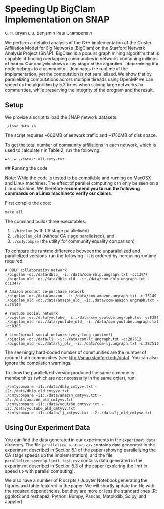# Speeding Up BigClam Implementation on SNAP


C.H. Bryan Liu, Benjamin Paul Chamberlain

We perform a detailed analysis of the C++ implementation of the Cluster Affiliation Model for Big Networks (BigClam) on the Stanford Network Analysis Project (SNAP). BigClam is a popular graph mining algorithm that is capable of finding overlapping communities in networks containing millions of nodes. Our analysis shows a key stage of the algorithm - determining if a node belongs to a community - dominates the runtime of the implementation, yet the computation is not parallelized. We show that by parallelizing computations across multiple threads using OpenMP we can speed up the algorithm by 5.3 times when solving large networks for communities, while preserving the integrity of the program and the result.


## Setup

We provide a script to load the SNAP network datasets:

```
./load_data.sh
```

The script requires ~600MB of network traffic and ~1700MB of disk space. 

To get the total number of community affiliations in each network,
which is used to calculate r in Table 2, run the following:

```
wc -w ./data/*.all.cmty.txt
```

## Running the code

Note: While the code is tested to be compilable and running on MacOSX and Linux machines. The effect of parallel computing can only be seen on a Linux machine. We therefore **recommend you to run the following commands on a Linux machine to verify our claims**. 

First compile the code:

```
make all
```

The command builds three executables: 

1. `./bigclam` (with CA stage parallelised)
2. `./bigclam_old` (_without_ CA stage parallelised), and
3. `./cmtycompre` (the utility for community equality comparison)


To compare the runtime difference between the unparallelized and 
parallelized versions, run the following - it is ordered by increasing runtime required:

```
# DBLP collaboration network
./bigclam -o:./data/dblp_ -i:./data/com-dblp.ungraph.txt -c:13477
./bigclam_old -o:./data/dblp_old_ -i:./data/com-dblp.ungraph.txt -c:13477

# Amazon product co-purchase network
./bigclam -o:./data/amazon_ -i:./data/com-amazon.ungraph.txt -c:75149
./bigclam_old -o:./data/amazon_old_ -i:./data/com-amazon.ungraph.txt -c:75149

# Youtube social network
./bigclam -o:./data/youtube_ -i:./data/com-youtube.ungraph.txt -c:8385
./bigclam_old -o:./data/youtube_old_ -i:./data/com-youtube.ungraph.txt -c:8385

# LiveJournal social network (very long runtime!)
./bigclam -o:./data/lj_ -i:./data/com-lj.ungraph.txt -c:287512
./bigclam_old -o:./data/lj_old_ -i:./data/com-lj.ungraph.txt -c:287512
```

The seemingly hard-coded number of communities are the number of ground truth communities (see http://snap.stanford.edu/data). You can also ignore the compilation warnings.


To show the parallelized version produced the same community memberships
(which are not necessarily in the same order), run:

```
./cmtycompare -i1:./data/dblp_cmtyvv.txt -i2:./data/dblp_old_cmtyvv.txt
./cmtycompare -i1:./data/amazon_cmtyvv.txt -i2:./data/amazon_old_cmtyvv.txt
./cmtycompare -i1:./data/youtube_cmtyvv.txt -i2:./data/youtube_old_cmtyvv.txt
./cmtycompare -i1:./data/lj_cmtyvv.txt -i2:./data/lj_old_cmtyvv.txt
```

## Using Our Experiment Data

You can find the data generated in our experiments in the `experiment_data` directory. The file `parallelize_runtime.csv` contains data generated in the experiment described in Section 5.1 of the paper (showing parallelizing the CA stage speeds up the implementation), and the file `parallelize_speedup_limit_test.csv` contains data generated in the experiment described in Section 5.3 of the paper (exploring the limit in speed up with parallel computing).

We also have a number of R scripts / Jupyter Notebook generating the figures and table featured in the paper. We will shortly update the file with the required dependencies, but they are more or less the standard ones (R: ggplot2 and reshape2, Python: Numpy, Pandas, Matplotlib, Scipy, and Jupyter). 
